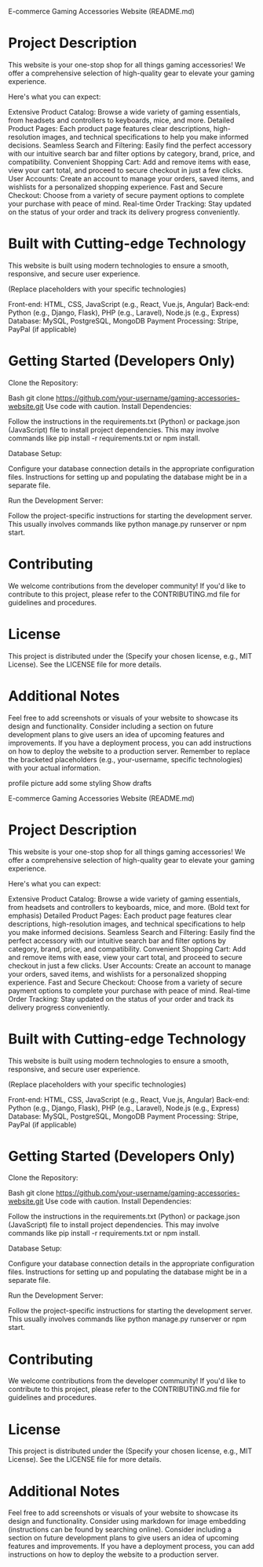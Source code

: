 
E-commerce Gaming Accessories Website (README.md)
# Project Description

This website is your one-stop shop for all things gaming accessories! We offer a comprehensive selection of high-quality gear to elevate your gaming experience.

Here's what you can expect:

Extensive Product Catalog: Browse a wide variety of gaming essentials, from headsets and controllers to keyboards, mice, and more.
Detailed Product Pages: Each product page features clear descriptions, high-resolution images, and technical specifications to help you make informed decisions.
Seamless Search and Filtering: Easily find the perfect accessory with our intuitive search bar and filter options by category, brand, price, and compatibility.
Convenient Shopping Cart: Add and remove items with ease, view your cart total, and proceed to secure checkout in just a few clicks.
User Accounts: Create an account to manage your orders, saved items, and wishlists for a personalized shopping experience.
Fast and Secure Checkout: Choose from a variety of secure payment options to complete your purchase with peace of mind.
Real-time Order Tracking: Stay updated on the status of your order and track its delivery progress conveniently.
# Built with Cutting-edge Technology

This website is built using modern technologies to ensure a smooth, responsive, and secure user experience.

(Replace placeholders with your specific technologies)

Front-end: HTML, CSS, JavaScript (e.g., React, Vue.js, Angular)
Back-end: Python (e.g., Django, Flask), PHP (e.g., Laravel), Node.js (e.g., Express)
Database: MySQL, PostgreSQL, MongoDB
Payment Processing: Stripe, PayPal (if applicable)
# Getting Started (Developers Only)

Clone the Repository:

Bash
git clone https://github.com/your-username/gaming-accessories-website.git
Use code with caution.
Install Dependencies:

Follow the instructions in the requirements.txt (Python) or package.json (JavaScript) file to install project dependencies. This may involve commands like pip install -r requirements.txt or npm install.

Database Setup:

Configure your database connection details in the appropriate configuration files. Instructions for setting up and populating the database might be in a separate file.

Run the Development Server:

Follow the project-specific instructions for starting the development server. This usually involves commands like python manage.py runserver or npm start.

# Contributing

We welcome contributions from the developer community! If you'd like to contribute to this project, please refer to the CONTRIBUTING.md file for guidelines and procedures.

# License

This project is distributed under the (Specify your chosen license, e.g., MIT License). See the LICENSE file for more details.

# Additional Notes

Feel free to add screenshots or visuals of your website to showcase its design and functionality.
Consider including a section on future development plans to give users an idea of upcoming features and improvements.
If you have a deployment process, you can add instructions on how to deploy the website to a production server.
Remember to replace the bracketed placeholders (e.g., your-username, specific technologies) with your actual information.

profile picture
add some styling 
Show drafts

































































E-commerce Gaming Accessories Website (README.md)
# Project Description

This website is your one-stop shop for all things gaming accessories! We offer a comprehensive selection of high-quality gear to elevate your gaming experience.

Here's what you can expect:

Extensive Product Catalog: Browse a wide variety of gaming essentials, from headsets and controllers to keyboards, mice, and more. (Bold text for emphasis)
Detailed Product Pages: Each product page features clear descriptions, high-resolution images, and technical specifications to help you make informed decisions.
Seamless Search and Filtering: Easily find the perfect accessory with our intuitive search bar and filter options by category, brand, price, and compatibility.
Convenient Shopping Cart: Add and remove items with ease, view your cart total, and proceed to secure checkout in just a few clicks.
User Accounts: Create an account to manage your orders, saved items, and wishlists for a personalized shopping experience.
Fast and Secure Checkout: Choose from a variety of secure payment options to complete your purchase with peace of mind.
Real-time Order Tracking: Stay updated on the status of your order and track its delivery progress conveniently.
# Built with Cutting-edge Technology

This website is built using modern technologies to ensure a smooth, responsive, and secure user experience.

(Replace placeholders with your specific technologies)

Front-end: HTML, CSS, JavaScript (e.g., React, Vue.js, Angular)
Back-end: Python (e.g., Django, Flask), PHP (e.g., Laravel), Node.js (e.g., Express)
Database: MySQL, PostgreSQL, MongoDB
Payment Processing: Stripe, PayPal (if applicable)
# Getting Started (Developers Only)

Clone the Repository:

Bash
git clone https://github.com/your-username/gaming-accessories-website.git
Use code with caution.
Install Dependencies:

Follow the instructions in the requirements.txt (Python) or package.json (JavaScript) file to install project dependencies. This may involve commands like pip install -r requirements.txt or npm install.

Database Setup:

Configure your database connection details in the appropriate configuration files. Instructions for setting up and populating the database might be in a separate file.

Run the Development Server:

Follow the project-specific instructions for starting the development server. This usually involves commands like python manage.py runserver or npm start.

# Contributing

We welcome contributions from the developer community! If you'd like to contribute to this project, please refer to the CONTRIBUTING.md file for guidelines and procedures.

# License

This project is distributed under the (Specify your chosen license, e.g., MIT License). See the LICENSE file for more details.

# Additional Notes

Feel free to add screenshots or visuals of your website to showcase its design and functionality. Consider using markdown for image embedding (instructions can be found by searching online).
Consider including a section on future development plans to give users an idea of upcoming features and improvements.
If you have a deployment process, you can add instructions on how to deploy the website to a production server.

